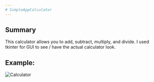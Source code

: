 ```yaml
---
# SimpleAppCalculator
---
```

## Summary 
This calculator allows you to add, subtract, multiply, and divide. I used tkinter for GUI to see / have the actual calculator look.  
## Example:
![Calculator](https://github.com/elleee07/SimpleAppCalculator/assets/130200986/f874dfe1-3cc3-4d5f-99f8-d301f9137a1c)

